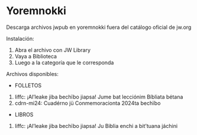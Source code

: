 # Yoremnokki
Descarga archivos jwpub en yoremnokki fuera del catálogo oficial de jw.org

Instalación:

1. Abra el archivo con JW Library
2. Vaya a Biblioteca
3. Luego a la categoría que le corresponda

Archivos disponibles:
* FOLLETOS
1. liffc: ¡Al’leake jiba bechïbo jiapsa! Jume bat lecciónim Bíbliata bétana
2. cdrn-mi24: Cuadérno jü Conmemoracionta 2024ta bechïbo

* LIBROS
1. liffc: ¡Al’leake jiba bechïbo jiapsa! Ju Biblia enchi a bit’tuana jáchini
